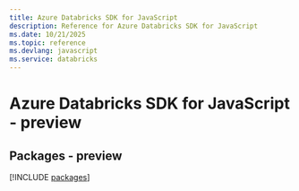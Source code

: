 ```yaml
---
title: Azure Databricks SDK for JavaScript
description: Reference for Azure Databricks SDK for JavaScript
ms.date: 10/21/2025
ms.topic: reference
ms.devlang: javascript
ms.service: databricks
---
```

# Azure Databricks SDK for JavaScript - preview
## Packages - preview
[!INCLUDE [packages](databricks-index.md)]